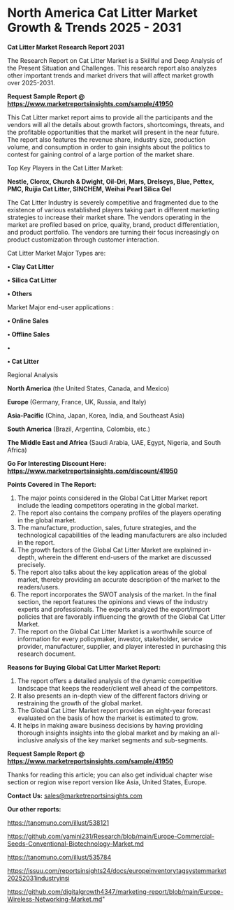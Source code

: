 # North America Cat Litter Market Growth & Trends 2025 - 2031

<strong>Cat Litter Market Research Report 2031</strong>

The Research Report on Cat Litter Market is a Skillful and Deep Analysis of the Present Situation and Challenges. This research report also analyzes other important trends and market drivers that will affect market growth over 2025-2031.

<strong>Request Sample Report @ <a href=https://www.marketreportsinsights.com/sample/41950>https://www.marketreportsinsights.com/sample/41950</a></strong>

This Cat Litter market report aims to provide all the participants and the vendors will all the details about growth factors, shortcomings, threats, and the profitable opportunities that the market will present in the near future. The report also features the revenue share, industry size, production volume, and consumption in order to gain insights about the politics to contest for gaining control of a large portion of the market share.

Top Key Players in the Cat Litter Market:

<strong>Nestle, Clorox, Church & Dwight, Oil-Dri, Mars, Drelseys, Blue, Pettex, PMC, Ruijia Cat Litter, SINCHEM, Weihai Pearl Silica Gel</strong>

The Cat Litter Industry is severely competitive and fragmented due to the existence of various established players taking part in different marketing strategies to increase their market share. The vendors operating in the market are profiled based on price, quality, brand, product differentiation, and product portfolio. The vendors are turning their focus increasingly on product customization through customer interaction.

Cat Litter Market Major Types are:

<strong>•  Clay Cat Litter

•  Silica Cat Litter

•  Others</strong>

Market Major end-user applications :

<strong>•  Online Sales

•  Offline Sales

•  

•  Cat Litter</strong>

Regional Analysis

</u><strong><b>North America</b></strong> (the United States, Canada, and Mexico)

<strong><b>Europe </b></strong>(Germany, France, UK, Russia, and Italy)

<strong><b>Asia-Pacific</b></strong> (China, Japan, Korea, India, and Southeast Asia)

<strong><b>South America</b></strong> (Brazil, Argentina, Colombia, etc.)

<strong><b>The Middle East and Africa</b></strong> (Saudi Arabia, UAE, Egypt, Nigeria, and South Africa)

<strong>Go For Interesting Discount Here: <a href=https://www.marketreportsinsights.com/discount/41950>https://www.marketreportsinsights.com/discount/41950</a></strong>

<strong>Points Covered in The Report:</strong>
<ol>
  <li>The major points considered in the Global Cat Litter Market report include the leading competitors operating in the global market.</li>
  <li>The report also contains the company profiles of the players operating in the global market.</li>
  <li>The manufacture, production, sales, future strategies, and the technological capabilities of the leading manufacturers are also included in the report.</li>
  <li>The growth factors of the Global Cat Litter Market are explained in-depth, wherein the different end-users of the market are discussed precisely.</li>
  <li>The report also talks about the key application areas of the global market, thereby providing an accurate description of the market to the readers/users.</li>
  <li>The report incorporates the SWOT analysis of the market. In the final section, the report features the opinions and views of the industry experts and professionals. The experts analyzed the export/import policies that are favorably influencing the growth of the Global Cat Litter Market.</li>
  <li>The report on the Global Cat Litter Market is a worthwhile source of information for every policymaker, investor, stakeholder, service provider, manufacturer, supplier, and player interested in purchasing this research document.</li>
</ol>
<strong>Reasons for Buying Global Cat Litter Market Report:</strong>

<ol>
  <li>The report offers a detailed analysis of the dynamic competitive landscape that keeps the reader/client well ahead of the competitors.</li>
  <li>It also presents an in-depth view of the different factors driving or restraining the growth of the global market.</li>
  <li>The Global Cat Litter Market report provides an eight-year forecast evaluated on the basis of how the market is estimated to grow.</li>
  <li>It helps in making aware business decisions by having providing thorough insights insights into the global market and by making an all-inclusive analysis of the key market segments and sub-segments.</li>
</ol>
<strong>Request Sample Report @ <a href=https://www.marketreportsinsights.com/sample/41950>https://www.marketreportsinsights.com/sample/41950</a></strong>


Thanks for reading this article; you can also get individual chapter wise section or region wise report version like Asia, United States, Europe.

<strong>Contact Us:</strong>
sales@marketreportsinsights.com

<strong>Our other reports:</strong>

<a href=https://tanomuno.com/illust/538121>https://tanomuno.com/illust/538121</a>

<a href=https://github.com/yamini231/Research/blob/main/Europe-Commercial-Seeds-Conventional-Biotechnology-Market.md>https://github.com/yamini231/Research/blob/main/Europe-Commercial-Seeds-Conventional-Biotechnology-Market.md</a>

<a href=https://tanomuno.com/illust/535784>https://tanomuno.com/illust/535784</a>

<a href=https://issuu.com/reportsinsights24/docs/europeinventorytagsystemmarket20252031industryinsi>https://issuu.com/reportsinsights24/docs/europeinventorytagsystemmarket20252031industryinsi</a>

<a href=https://github.com/digitalgrowth4347/marketing-report/blob/main/Europe-Wireless-Networking-Market.md>https://github.com/digitalgrowth4347/marketing-report/blob/main/Europe-Wireless-Networking-Market.md</a>"
